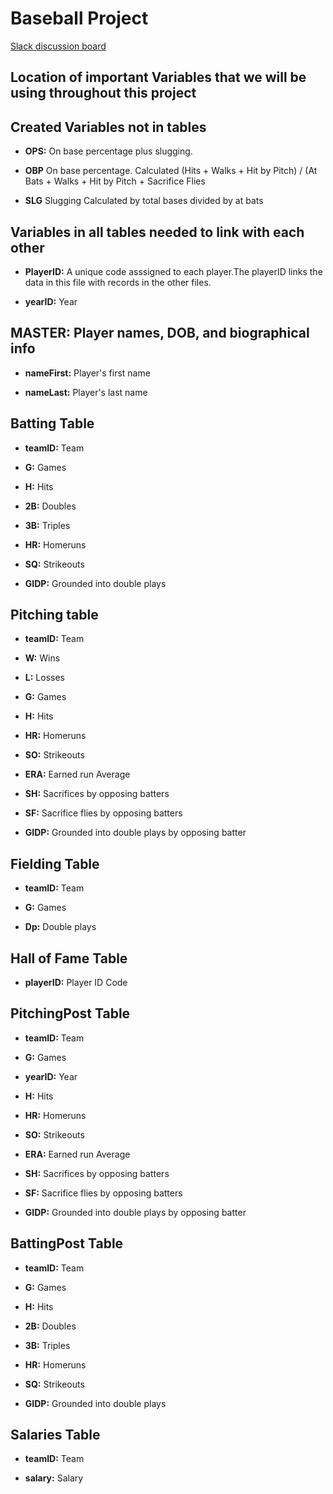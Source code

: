 # Baseball Project

[Slack discussion board](https://ids-f17.slack.com/messages/C79AVRG0J/convo/C79AVRG0J-1506553717.000204/)

## Location of important Variables that we will be using throughout this project

## Created Variables not in tables

* **OPS:** On base percentage plus slugging. 

* **OBP** On base percentage. Calculated (Hits + Walks + Hit by Pitch) / (At Bats + Walks + Hit by Pitch + Sacrifice Flies

* **SLG** Slugging Calculated by total bases divided by at bats

## Variables in all tables needed to link with each other

* **PlayerID:** A unique code asssigned to each player.The playerID links the data in this file with records in the other files.

* **yearID:** Year

## MASTER: Player names, DOB, and biographical info

* **nameFirst:** Player's first name

* **nameLast:** Player's last name

## Batting Table

* **teamID:** Team

* **G:** Games

* **H:** Hits

* **2B:** Doubles

* **3B:** Triples

* **HR:** Homeruns

* **SQ:** Strikeouts

* **GIDP:** Grounded into double plays

## Pitching table

* **teamID:** Team

* **W:** Wins

* **L:** Losses

* **G:** Games

* **H:** Hits

* **HR:** Homeruns

* **SO:** Strikeouts

* **ERA:** Earned run Average

* **SH:** Sacrifices by opposing batters

* **SF:** Sacrifice flies by opposing batters

* **GIDP:** Grounded into double plays by opposing batter

## Fielding Table

* **teamID:** Team

* **G:** Games

* **Dp:** Double plays

## Hall of Fame Table

* **playerID:** Player ID Code

## PitchingPost Table

* **teamID:** Team

* **G:** Games

* **yearID:** Year

* **H:** Hits

* **HR:** Homeruns

* **SO:** Strikeouts

* **ERA:** Earned run Average

* **SH:** Sacrifices by opposing batters

* **SF:** Sacrifice flies by opposing batters

* **GIDP:** Grounded into double plays by opposing batter

## BattingPost Table

* **teamID:** Team

* **G:** Games

* **H:** Hits

* **2B:** Doubles

* **3B:** Triples

* **HR:** Homeruns

* **SQ:** Strikeouts

* **GIDP:** Grounded into double plays

## Salaries Table

* **teamID:** Team

* **salary:** Salary
